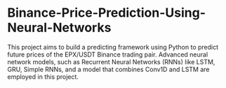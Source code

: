 # Binance-Price-Prediction-Using-Neural-Networks
This project aims to build a predicting framework using Python to predict future prices of the EPX/USDT Binance trading pair. Advanced neural network models, such as Recurrent Neural Networks (RNNs) like LSTM, GRU, Simple RNNs, and a model that combines Conv1D and LSTM are employed in this project.
